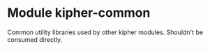 # Module kipher-common

Common utility libraries used by other kipher modules. Shouldn't be consumed directly.
